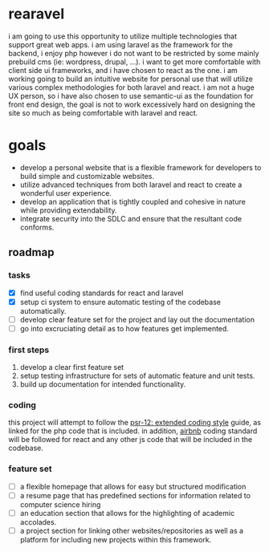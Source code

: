 # rearavel
i am going to use this opportunity to utilize multiple technologies that support great web apps. i am using laravel as the framework for the backend, i enjoy php however i do not want to be restricted by some mainly prebuild cms (ie: wordpress, drupal, ...). i want to get more comfortable with client side ui frameworks, and i have chosen to react as the one. i am working going to build an intuitive website for personal use that will utilize various complex methodologies for both laravel and react. i am not a huge UX person, so i have also chosen to use semantic-ui as the foundation for front end design, the goal is not to work excessively hard on designing the site so much as being comfortable with laravel and react. 

# goals
- develop a personal website that is a flexible framework for developers to build simple and customizable websites.
- utilize advanced techniques from both laravel and react to create a wonderful user experience.
- develop an application that is tightly coupled and cohesive in nature while providing extendability.
- integrate security into the SDLC and ensure that the resultant code conforms. 

## roadmap

### tasks
- [x] find useful coding standards for react and laravel
- [x] setup ci system to ensure automatic testing of the codebase automatically. 
- [ ] develop clear feature set for the project and lay out the documentation 
- [ ] go into excruciating detail as to how features get implemented.

### first steps
1. develop a clear first feature set 
2. setup testing infrastructure for sets of automatic feature and unit tests.
3. build up documentation for intended functionality. 

### coding
this project will attempt to follow the [psr-12: extended coding style](https://www.php-fig.org/psr/psr-12/) guide, as linked for the php code that is included. in addition, [airbnb](https://github.com/airbnb/javascript) coding standard will be followed for react and any other js code that will be included in the codebase. 

### feature set
- [ ] a flexible homepage that allows for easy but structured modification
- [ ] a resume page that has predefined sections for information related to computer science hiring
- [ ] an education section that allows for the highlighting of academic accolades. 
- [ ] a project section for linking other websites/repositories as well as a platform for including new projects within this framework.

